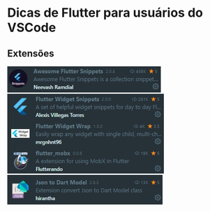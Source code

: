 # Dicas de Flutter para usuários do VSCode

## Extensões

<img src='../../assets/ext1.jpg'/>
<img src='../../assets/ext2.jpg'/>
<img src='../../assets/ext3.jpg'/>

